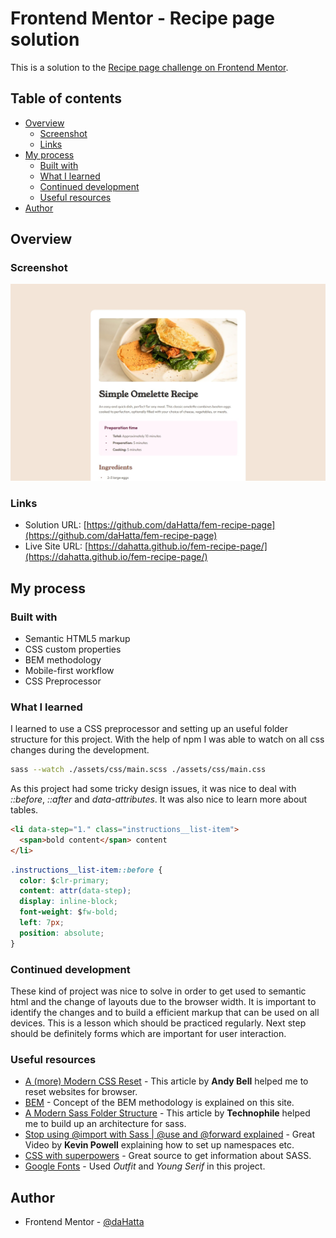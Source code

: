 # Frontend Mentor - Recipe page solution

This is a solution to the [Recipe page challenge on Frontend Mentor](https://www.frontendmentor.io/challenges/recipe-page-KiTsR8QQKm).

## Table of contents

- [Overview](#overview)
  - [Screenshot](#screenshot)
  - [Links](#links)
- [My process](#my-process)
  - [Built with](#built-with)
  - [What I learned](#what-i-learned)
  - [Continued development](#continued-development)
  - [Useful resources](#useful-resources)
- [Author](#author)

## Overview

### Screenshot

![Recipe page solution](./screenshot.jpg)

### Links

- Solution URL: [https://github.com/daHatta/fem-recipe-page](https://github.com/daHatta/fem-recipe-page)
- Live Site URL: [https://dahatta.github.io/fem-recipe-page/](https://dahatta.github.io/fem-recipe-page/)

## My process

### Built with

- Semantic HTML5 markup
- CSS custom properties
- BEM methodology
- Mobile-first workflow
- CSS Preprocessor

### What I learned

I learned to use a CSS preprocessor and setting up an useful folder structure for this project.
With the help of npm I was able to watch on all css changes during the development.

```bash
sass --watch ./assets/css/main.scss ./assets/css/main.css
```

As this project had some tricky design issues, it was nice to deal with _::before_, _::after_ and
_data-attributes_. It was also nice to learn more about tables.

```html
<li data-step="1." class="instructions__list-item">
  <span>bold content</span> content
</li>
```

```css
.instructions__list-item::before {
  color: $clr-primary;
  content: attr(data-step);
  display: inline-block;
  font-weight: $fw-bold;
  left: 7px;
  position: absolute;
}
```

### Continued development

These kind of project was nice to solve in order to get used to semantic html and the change of layouts due to the browser width.
It is important to identify the changes and to build a efficient markup that can be used on all devices. This is a lesson which should be
practiced regularly. Next step should be definitely forms which are important for user interaction.

### Useful resources

- [A (more) Modern CSS Reset](https://piccalil.li/blog/a-more-modern-css-reset/) - This article by **Andy Bell** helped me to reset websites for browser.
- [BEM](https://getbem.com/) - Concept of the BEM methodology is explained on this site.
- [A Modern Sass Folder Structure](https://dev.to/dostonnabotov/a-modern-sass-folder-structure-330f) - This article by **Technophile** helped me to build up an architecture for sass.
- [Stop using @import with Sass | @use and @forward explained](https://www.youtube.com/watch?v=CR-a8upNjJ0) - Great Video by **Kevin Powell** explaining how to set up namespaces etc.
- [CSS with superpowers](https://sass-lang.com/) - Great source to get information about SASS.
- [Google Fonts]() - Used _Outfit_ and _Young Serif_ in this project.

## Author

- Frontend Mentor - [@daHatta](https://www.frontendmentor.io/profile/daHatta)
